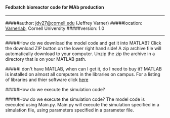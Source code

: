 #### Fedbatch bioreactor code for MAb production

____________________________________________________
#####author: jdv27@cornell.edu (Jeffrey Varner)
#####location: [Varnerlab](http://www.varnerlab.org), Cornell University
#####version: 1.0
____________________________________________________

#####How do we download the model code and get it into MATLAB?
Click the download ZIP button on the lower right hand side! A zip archive file will automatically download to your computer.
Unzip the zip the archive in a directory that is on your MATLAB path. 

#####I don't have MATLAB, when can I get it, do I need to buy it?
MATLAB is installed on almost all computers in the libraries on campus. For a listing of libraries and thier software click [here](http://mapping.cit.cornell.edu/publiclabs/map/)

#####How do we execute the simulation code?

#####How do we execute the simulation code?
The model code is executed using Main.py. Main.py will execute the simulation specified in a simulation file, using parameters specified in a parameter file. 
